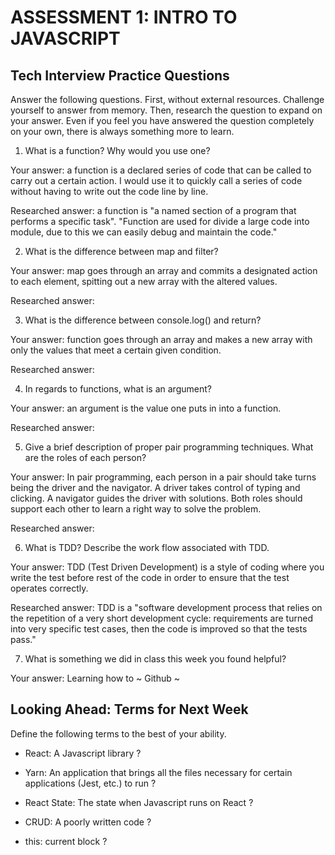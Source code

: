 # ASSESSMENT 1: INTRO TO JAVASCRIPT
## Tech Interview Practice Questions

Answer the following questions. First, without external resources. Challenge yourself to answer from memory. Then, research the question to expand on your answer. Even if you feel you have answered the question completely on your own, there is always something more to learn.   

1. What is a function? Why would you use one?

  Your answer: a function is a declared series of code that can be called to carry out a certain action.
  I would use it to quickly call a series of code without having to write out the code line by line.


  Researched answer: a function is "a named section of a program that performs a specific task". "Function are used for divide a large code into module, due to this we can easily debug and maintain the code."



2. What is the difference between map and filter?

  Your answer: map goes through an array and commits a designated action to each element, spitting out a new array with the altered values.

  Researched answer:



3. What is the difference between console.log() and return?

  Your answer: function goes through an array and makes a new array with only the values that meet a certain given condition.

  Researched answer:



4. In regards to functions, what is an argument?

  Your answer: an argument is the value one puts in into a function.

  Researched answer:



5. Give a brief description of proper pair programming techniques. What are the roles of each person?

  Your answer:
  In pair programming, each person in a pair should take turns being the driver and the navigator.
  A driver takes control of typing and clicking.
  A navigator guides the driver with solutions.
  Both roles should support each other to learn a right way to solve the problem.

  Researched answer:



6. What is TDD? Describe the work flow associated with TDD.

  Your answer: TDD (Test Driven Development) is a style of coding where you write the test before rest of the code in order to ensure that the test operates correctly.

  Researched answer: TDD is a "software development process that relies on the repetition of a very short development cycle: requirements are turned into very specific test cases, then the code is improved so that the tests pass."



7. What is something we did in class this week you found helpful?  

  Your answer: Learning how to ~ Github ~



## Looking Ahead: Terms for Next Week

Define the following terms to the best of your ability.

- React: A Javascript library ?

- Yarn: An application that brings all the files necessary for certain applications (Jest, etc.) to run ?

- React State: The state when Javascript runs on React ?

- CRUD: A poorly written code ?

- this: current block ?
